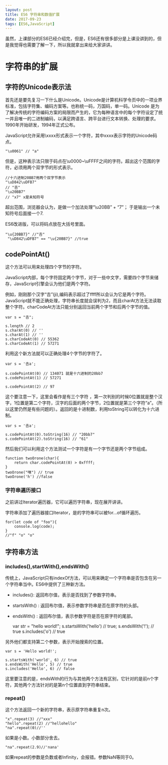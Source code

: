 ```yaml
---
layout: post
title: ES6 字符串和数值扩展
date: 2017-09-23
tags: [ES6,JavaScript]
---
```


虽然，上课部分的ES6已经介绍完，但是，ES6还有很多部分是上课没讲到的，但是我觉得也需要了解一下，所以我就拿出来给大家讲讲。

# 字符串的扩展

## 字符的Unicode表示法

首先还是要先复习一下什么是Unicode。Unicode是计算机科学令页中的一项业界标准，包括字符集、编码方案等。也称统一码，万国码，单一码。Unicode 是为了解决传统的字符编码方案的局限而产生的，它为每种语言中的每个字符设定了统一并且唯一的二进制编码，以满足跨语言、跨平台进行文本转换、处理的要求。1990年开始研发，1994年正式公布。

JavaScript允许采用\xxxx形式表示一个字符，其中xxxx表示字符的Unicode码点。

    "\u0061" // "a"

但是，这种表示法只限于码点在\u0000~\uFFFF之间的字符。超出这个范围的字符，必须用两个双字节的形式表示。

    //十六进制20BB7用两个双字节表示
    "\uD842\uDFB7"
    // "𠮷"
    "\u20BB7"
    // "x7" x是未知符号

超出范围，浏览器会认为，是做一个加法处理“\u20BB” + “7”； 于是输出一个未知符号后面接一个7.

ES6改进版，可以将码点放在大括号里面。

    "\u{20BB7}" //"𠮷"
     "\uD842\uDFB7" == "\u{20BB7}" //true


## codePointAt()

这个方法可以用来处理四个字节的字符。

JavaScript内部，每个字符固定两个字节，对于一些中文字，需要四个字节来储存，JavaScript引擎会认为他们是两个字符。

例如，刚刚那个汉字“𠮷”(ji),编码表示超过了ffff所以会认为它是两个字符。JavaScript就不能正确处理，字符串长度就会误判为2，而且charAt方法无法读取整个字符。charCodeAt方法只能分别返回当前两个字节和后两个字节的值。

    var s = "𠮷";

    s.length // 2
    s.charAt(0) // ''
    s.charAt(1) // ''
    s.charCodeAt(0) // 55362
    s.charCodeAt(1) // 57271

利用这个新方法就可以正确处理4个字节的字符了。

    var s = '𠮷a';

    s.codePointAt(0) // 134071 就是十六进制的20bb7
    s.codePointAt(1) // 57271

    s.codePointAt(2) // 97

这个要注意一下，这里会看作是有三个字符 ，第一次判别的时候0位置就是整个汉字，1位置是第二个字符，汉字的后面的两个字节，2位置就是第三个字符“a”。（所以这里仍然是有些问题的）。返回的是十进制数，利用toString可以转化为十六进制。

    var s = '𠮷a';

    s.codePointAt(0).toString(16) // "20bb7"
    s.codePointAt(2).toString(16) // "61"

然后我们可以利用这个方法测试一个字符是有一个字节还是两个字节组成。

    function twoOrone(char){
        return char.codePointAt(0) > 0xffff;
    }
    twoOrone("嘿") // true
    twoOrone('h') //false

### 字符串遍历接口

之前讲过Iterator遍历器，它可以遍历字符串，现在展开讲讲。

字符串添加了遍历器接口Iterator，是的字符串可以被for...of循环遍历。

    for(let code of "foo"){
        console.log(code);
    }
    //"f" "o" "o"

## 字符串方法

### includes(),startWith(),endsWith()

传统上，JavaScript只有indexOf方法，可以用来确定一个字符串是否包含在另一个字符串当中。ES6中提供了三种新方法。

- includes(): 返回布尔值，表示是否找到了参数字符串。
- startsWith() : 返回布尔值，表示参数字符串是否在原字符的头部。
- endsWith() : 返回布尔值，表示参数字符是否在原字符的尾部。

    var str = "hello world!";
    s.startsWith('hello') // true;
    s.endsWith('!'); // true
    s.includes('o') // true

另外他们都支持第二个参数，表示开始搜索的位置。

    var s = 'Hello world!';

    s.startsWith('world', 6) // true
    s.endsWith('Hello', 5) // true
    s.includes('Hello', 6) // false

这里要注意的是，endsWith的行为与其他两个方法有区别，它针对的是前n个字符，其他两个方法针对的是第n个位置直到字符串结束。

### repeat()

这个方法返回一个新的字符串，表示原字符串重复n次。

    "x".repeat(3) //"xxx"
    "hello".repeat(2) //"hellohello"
    "na".repeat(0)//''

如果是小数。小数部分舍去。

    "na".repeat(2.9)//'nana'

如果repeat的参数是负数或者Infinity，会报错。参数NaN等同于0。






































